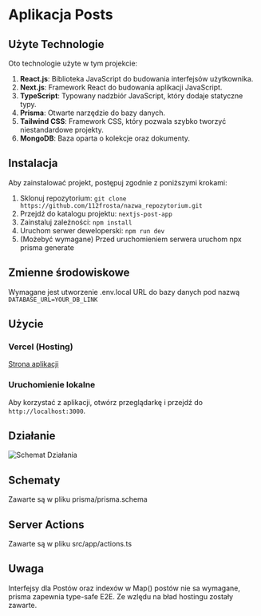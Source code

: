 # Aplikacja Posts

## Użyte Technologie

Oto technologie użyte w tym projekcie:

1. **React.js**: Biblioteka JavaScript do budowania interfejsów użytkownika.
2. **Next.js**: Framework React do budowania aplikacji JavaScript.
3. **TypeScript**: Typowany nadzbiór JavaScript, który dodaje statyczne typy.
4. **Prisma**: Otwarte narzędzie do bazy danych.
5. **Tailwind CSS**: Framework CSS, który pozwala szybko tworzyć niestandardowe projekty.
6. **MongoDB**: Baza oparta o kolekcje oraz dokumenty.

## Instalacja

Aby zainstalować projekt, postępuj zgodnie z poniższymi krokami:

1. Sklonuj repozytorium: `git clone https://github.com/112frosta/nazwa_repozytorium.git`
2. Przejdź do katalogu projektu: `nextjs-post-app`
3. Zainstaluj zależności: `npm install`
4. Uruchom serwer deweloperski: `npm run dev`
5. (Możebyć wymagane) Przed uruchomieniem serwera uruchom npx prisma generate

## Zmienne środowiskowe

Wymagane jest utworzenie .env.local URL do bazy danych pod nazwą ```DATABASE_URL=YOUR_DB_LINK``` 

## Użycie

### Vercel (Hosting)

[Strona aplikacji](https://nextjs-post-app.vercel.app/)

### Uruchomienie lokalne

Aby korzystać z aplikacji, otwórz przeglądarkę i przejdź do `http://localhost:3000`.

## Działanie

![Schemat Działania](https://github.com/112frosta/nextjs-post-app/assets/77699754/073ee6e0-503c-484b-9250-f11785816ee7)

## Schematy

Zawarte są w pliku prisma/prisma.schema

## Server Actions

Zawarte są w pliku src/app/actions.ts



## Uwaga

Interfejsy dla Postów oraz indexów w Map() postów nie sa wymagane, prisma zapewnia type-safe E2E. Ze wzlędu na bład hostingu zostały zawarte.

